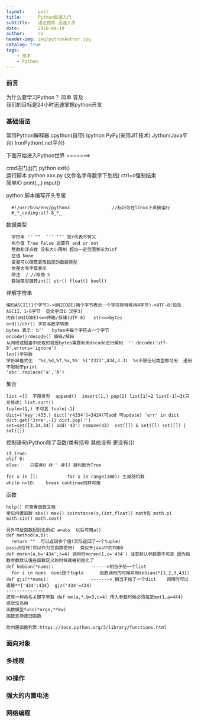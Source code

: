 ```yaml
---
layout:     post
title:      Python极速入门
subtitle:   语法提炼 迅速入手
date:       2018-04-19
author:     co
header-img: img/pythonAuthor.jpg
catalog: true
tags:
    - 技术
    - Python
---
```



### 前言 
为什么要学习Python？ 简单 普及  
我们的目标是24小时迅速掌握python开发


### 基础语法

常用Python解释器   cpython(自带)   Ipython PyPy(采用JIT技术)   Jython(Java平台)   IronPython(.net平台)  

下面开始进入Python世界 =======>  

cmd进门出门     python  exit()   
运行脚本    python xxx.py  (文件名字母数字下划线)    ctrl+c强制结束  
简单IO     print(,,,)  input()

python 脚本编写开头专属    
``` 
  #!/usr/bin/env/python3                //标识可在linux下直接运行  
  #_*_coding:utf-8_*_  
```

数据类型 
``` 
  字符串 '' ""  ’’’ ‘‘‘ 加r代表不转义
  布尔值 True False 运算符 and or not
  整数和浮点数 没有大小限制 超出一定范围表示为inf  
  空值 None
  变量可以随意更改指定的数据类型
  常量大写字母表示
  除法  / //取商 %
  数据类型强转int() str() float() bool()
``` 

详解字符串
``` 
编码ASCII(1个字节)->UNICODE(两个字节表示一个字符除特殊用4字节)->UTF-8(包含ASCII，1-6字节  英文字母1 汉字3)
内存(UNICODE)<=>传输/存储(UTF-8)   str<=>bytes
ord()/chr() 字符与数字转换
bytes 表示: b''   bytes中每个字符占一个字节
encode()/decode() 编码/解码
从网络或磁盘中获取的就是bytes需要利用decode进行解码  ''.decode('utf-8',errors='ignore')
len()字符数
字符串格式化  '%s,%d,%f,%x,%%' %('2323',434,3.3)  %s不限任何类型都可用  通用不限制于print
'abc'.replace('a','A')
``` 

集合
``` 
list =[]  不限类型  append()  insert(1,) pop(2) list[1]=2 list[-1]=3(只可修改) list.sort()
tuple=(1,) 不可变 tuple[-1]
dict={'key':433,} dict['r4334']=3424(可add 可update) 'err' in dict  dict.get('3rre',-1) dict.pop('')
set=set([3,34,34]) add('43') remove(43)  set([]) & set([]) set([]) | set([])
``` 

控制语句(Python除了函数/类有括号 其他没有 更没有{})
``` 
if True:
elif 0:
else:    只要非0 非'' 非[] 就判断为True       

for x in []:           for x in range(100): 生成随机数
while n<10:    break continue同样可用       
``` 

函数
``` 
help() 可查看函数文档
常见内置函数 abs() max() isinstance(x,(int,float)) math包 math.pi math.sin() math.cos()

另外可给函数起别名例如 a=abs  以后可用a()
def method(a,b):
  return ""  可以返回多个值(实际返回了一个tuple)
pass占位符(可以作为空函数使用)  类似于java中的TODO
def moren(a,b='434',c=4) 调用时moren(1,c='434') 注意默认参数要不可变 因为函数参数默认值在函数定义的时候就被初始化了
def kebian(*nums):              ------>相当于给一个list
  for i in nums  nums是个tuple      函数调用的时候可用kebian(*[1,2,3,43])
def gjz(**nums):                -------> 相当于给了一个dict    调用时可以直接**{'434':434}  gjz('434'=434)
--------------
还有一种命名关键字参数 def mm(a,*,b=3,c=4) 传入参数时候必须指定mm(1,a=444)   感觉没鸟用
函数模型func(*args,**kw)
函数支持递归函数

附内置函数列表:https://docs.python.org/3/library/functions.html
``` 


### 面向对象


### 多线程


### IO操作


### 强大的内置电池


### 网络编程
